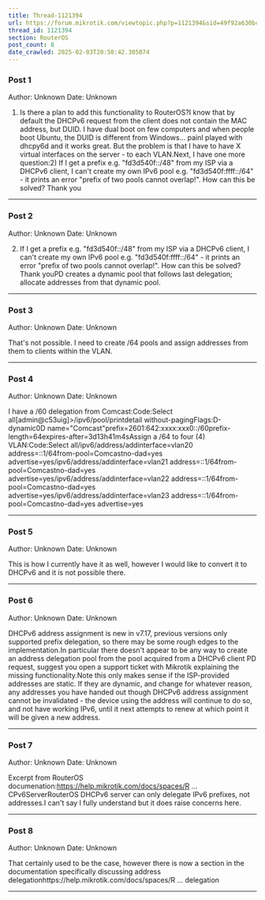 ```yaml
---
title: Thread-1121394
url: https://forum.mikrotik.com/viewtopic.php?p=1121394&sid=49f92a630bc7970d8ca50523be880e8f#p1121394
thread_id: 1121394
section: RouterOS
post_count: 8
date_crawled: 2025-02-03T20:50:42.305074
---
```


### Post 1
Author: Unknown
Date: Unknown

1) Is there a plan to add this functionality to RouterOS?I know that by default the DHCPv6 request from the client does not contain the MAC address, but DUID. I have dual boot on few computers and when people boot Ubuntu, the DUID is different from Windows... painI played with dhcpy6d and it works great. But the problem is that I have to have X virtual interfaces on the server - to each VLAN.Next, I have one more question:2) If I get a prefix e.g. "fd3d540f::/48" from my ISP via a DHCPv6 client, I can't create my own IPv6 pool e.g. "fd3d540f:ffff::/64" - it prints an error "prefix of two pools cannot overlap!". How can this be solved? Thank you

---
### Post 2
Author: Unknown
Date: Unknown

2) If I get a prefix e.g. "fd3d540f::/48" from my ISP via a DHCPv6 client, I can't create my own IPv6 pool e.g. "fd3d540f:ffff::/64" - it prints an error "prefix of two pools cannot overlap!". How can this be solved? Thank youPD creates a dynamic pool that follows last delegation; allocate addresses from that dynamic pool.

---
### Post 3
Author: Unknown
Date: Unknown

That's not possible. I need to create /64 pools and assign addresses from them to clients within the VLAN.

---
### Post 4
Author: Unknown
Date: Unknown

I have a /60 delegation from Comcast:Code:Select all[admin@c53uig]>/ipv6/pool/printdetail without-pagingFlags:D-dynamic0D name="Comcast"prefix=2601:642:xxxx:xxx0::/60prefix-length=64expires-after=3d13h41m4sAssign a /64 to four (4) VLAN:Code:Select all/ipv6/address/addinterface=vlan20 address=::1/64from-pool=Comcastno-dad=yes advertise=yes/ipv6/address/addinterface=vlan21 address=::1/64from-pool=Comcastno-dad=yes advertise=yes/ipv6/address/addinterface=vlan22 address=::1/64from-pool=Comcastno-dad=yes advertise=yes/ipv6/address/addinterface=vlan23 address=::1/64from-pool=Comcastno-dad=yes advertise=yes

---
### Post 5
Author: Unknown
Date: Unknown

This is how I currently have it as well, however I would like to convert it to DHCPv6 and it is not possible there.

---
### Post 6
Author: Unknown
Date: Unknown

DHCPv6 address assignment is new in v7.17, previous versions only supported prefix delegation, so there may be some rough edges to the implementation.In particular there doesn't appear to be any way to create an address delegation pool from the pool acquired from a DHCPv6 client PD request, suggest you open a support ticket with Mikrotik explaining the missing functionality.Note this only makes sense if the ISP-provided addresses are static. If they are dynamic, and change for whatever reason, any addresses you have handed out though DHCPv6 address assignment cannot be invalidated - the device using the address will continue to do so, and not have working IPv6, until it next attempts to renew at which point it will be given a new address.

---
### Post 7
Author: Unknown
Date: Unknown

Excerpt from RouterOS documenation:https://help.mikrotik.com/docs/spaces/R ... CPv6ServerRouterOS DHCPv6 server can only delegate IPv6 prefixes, not addresses.I can't say I fully understand but it does raise concerns here.

---
### Post 8
Author: Unknown
Date: Unknown

That certainly used to be the case, however there is now a section in the documentation specifically discussing address delegationhttps://help.mikrotik.com/docs/spaces/R ... delegation

---
